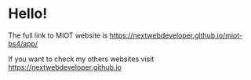 <h1>Hello!</h1>
<p>The full link to MIOT website is <a href="https://nextwebdeveloper.github.io/miot-bs4/app/">https://nextwebdeveloper.github.io/miot-bs4/app/</a>
</p>
<p>If you want to check my others websites visit <a href="https://nextwebdeveloper.github.io">https://nextwebdeveloper.github.io</a>	
</p>
